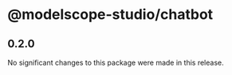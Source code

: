 # @modelscope-studio/chatbot

## 0.2.0

No significant changes to this package were made in this release.
